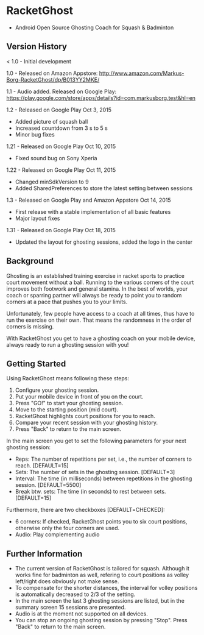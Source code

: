 # RacketGhost

- Android Open Source Ghosting Coach for Squash & Badminton 

## Version History
< 1.0 - Initial development

1.0 - Released on Amazon Appstore: http://www.amazon.com/Markus-Borg-RacketGhost/dp/B013YY2MKE/

1.1 - Audio added. Released on Google Play: https://play.google.com/store/apps/details?id=com.markusborg.test&hl=en

1.2 - Released on Google Play Oct 3, 2015
- Added picture of squash ball
- Increased countdown from 3 s to 5 s
- Minor bug fixes

1.21 - Released on Google Play Oct 10, 2015
- Fixed sound bug on Sony Xperia

1.22 - Released on Google Play Oct 11, 2015
- Changed minSdkVersion to 9
- Added SharedPreferences to store the latest setting between sessions

1.3 - Released on Google Play and Amazon Appstore Oct 14, 2015
- First release with a stable implementation of all basic features
- Major layout fixes

1.31 - Released on Google Play Oct 18, 2015
- Updated the layout for ghosting sessions, added the logo in the center

## Background

Ghosting is an established training exercise in racket sports to practice court movement without a ball. Running to the various corners of the court improves both footwork and general stamina. In the best of worlds, your coach or sparring partner will always be ready to point you to random corners at a pace that pushes you to your limits.

Unfortunately, few people have access to a coach at all times, thus have to run the exercise on their own. That means the randomness in the order of corners is missing.

With RacketGhost you get to have a ghosting coach on your mobile device, always ready to run a ghosting session with you!

## Getting Started

Using RacketGhost means following these steps:

1. Configure your ghosting session.
2. Put your mobile device in front of you on the court.
3. Press "GO!" to start your ghosting session. 
4. Move to the starting position (mid court).
5. RacketGhost highlights court positions for you to reach.
6. Compare your recent session with your ghosting history.
7. Press "Back" to return to the main screen.

In the main screen you get to set the following parameters for your next ghosting session:

- Reps: The number of repetitions per set, i.e., the number of corners to reach. [DEFAULT=15]
- Sets: The number of sets in the ghosting session. [DEFAULT=3]
- Interval: The time (in milliseconds) between repetitions in the ghosting session. [DEFAULT=5500]
- Break btw. sets: The time (in seconds) to rest between sets. [DEFAULT=15]

Furthermore, there are two checkboxes [DEFAULT=CHECKED]:

- 6 corners: If checked, RacketGhost points you to six court positions, otherwise only the four corners are used.
- Audio: Play complementing audio

## Further Information

- The current version of RacketGhost is tailored for squash. Although it works fine for badminton as well, refering to court positions as volley left/right does obviously not make sense.
- To compensate for the shorter distances, the interval for volley positions is automatically decreased to 2/3 of the setting.
- In the main screen the last 3 ghosting sessions are listed, but in the summary screen 15 sessions are presented.
- Audio is at the moment not supported on all devices.
- You can stop an ongoing ghosting session by pressing "Stop". Press "Back" to return to the main screen.
